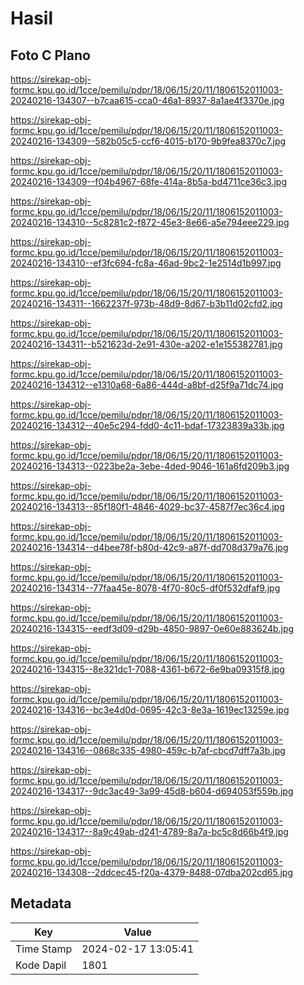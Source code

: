 # Hasil

## Foto C Plano

https://sirekap-obj-formc.kpu.go.id/1cce/pemilu/pdpr/18/06/15/20/11/1806152011003-20240216-134307--b7caa615-cca0-46a1-8937-8a1ae4f3370e.jpg

https://sirekap-obj-formc.kpu.go.id/1cce/pemilu/pdpr/18/06/15/20/11/1806152011003-20240216-134309--582b05c5-ccf6-4015-b170-9b9fea8370c7.jpg

https://sirekap-obj-formc.kpu.go.id/1cce/pemilu/pdpr/18/06/15/20/11/1806152011003-20240216-134309--f04b4967-68fe-414a-8b5a-bd4711ce36c3.jpg

https://sirekap-obj-formc.kpu.go.id/1cce/pemilu/pdpr/18/06/15/20/11/1806152011003-20240216-134310--5c8281c2-f872-45e3-8e66-a5e794eee229.jpg

https://sirekap-obj-formc.kpu.go.id/1cce/pemilu/pdpr/18/06/15/20/11/1806152011003-20240216-134310--ef3fc694-fc8a-46ad-9bc2-1e2514d1b997.jpg

https://sirekap-obj-formc.kpu.go.id/1cce/pemilu/pdpr/18/06/15/20/11/1806152011003-20240216-134311--1662237f-973b-48d9-8d67-b3b11d02cfd2.jpg

https://sirekap-obj-formc.kpu.go.id/1cce/pemilu/pdpr/18/06/15/20/11/1806152011003-20240216-134311--b521623d-2e91-430e-a202-e1e155382781.jpg

https://sirekap-obj-formc.kpu.go.id/1cce/pemilu/pdpr/18/06/15/20/11/1806152011003-20240216-134312--e1310a68-6a86-444d-a8bf-d25f9a71dc74.jpg

https://sirekap-obj-formc.kpu.go.id/1cce/pemilu/pdpr/18/06/15/20/11/1806152011003-20240216-134312--40e5c294-fdd0-4c11-bdaf-17323839a33b.jpg

https://sirekap-obj-formc.kpu.go.id/1cce/pemilu/pdpr/18/06/15/20/11/1806152011003-20240216-134313--0223be2a-3ebe-4ded-9046-161a6fd209b3.jpg

https://sirekap-obj-formc.kpu.go.id/1cce/pemilu/pdpr/18/06/15/20/11/1806152011003-20240216-134313--85f180f1-4846-4029-bc37-4587f7ec36c4.jpg

https://sirekap-obj-formc.kpu.go.id/1cce/pemilu/pdpr/18/06/15/20/11/1806152011003-20240216-134314--d4bee78f-b80d-42c9-a87f-dd708d379a76.jpg

https://sirekap-obj-formc.kpu.go.id/1cce/pemilu/pdpr/18/06/15/20/11/1806152011003-20240216-134314--77faa45e-8078-4f70-80c5-df0f532dfaf9.jpg

https://sirekap-obj-formc.kpu.go.id/1cce/pemilu/pdpr/18/06/15/20/11/1806152011003-20240216-134315--eedf3d09-d29b-4850-9897-0e60e883624b.jpg

https://sirekap-obj-formc.kpu.go.id/1cce/pemilu/pdpr/18/06/15/20/11/1806152011003-20240216-134315--8e321dc1-7088-4361-b672-6e9ba09315f8.jpg

https://sirekap-obj-formc.kpu.go.id/1cce/pemilu/pdpr/18/06/15/20/11/1806152011003-20240216-134316--bc3e4d0d-0695-42c3-8e3a-1619ec13259e.jpg

https://sirekap-obj-formc.kpu.go.id/1cce/pemilu/pdpr/18/06/15/20/11/1806152011003-20240216-134316--0868c335-4980-459c-b7af-cbcd7dff7a3b.jpg

https://sirekap-obj-formc.kpu.go.id/1cce/pemilu/pdpr/18/06/15/20/11/1806152011003-20240216-134317--9dc3ac49-3a99-45d8-b604-d694053f559b.jpg

https://sirekap-obj-formc.kpu.go.id/1cce/pemilu/pdpr/18/06/15/20/11/1806152011003-20240216-134317--8a9c49ab-d241-4789-8a7a-bc5c8d66b4f9.jpg

https://sirekap-obj-formc.kpu.go.id/1cce/pemilu/pdpr/18/06/15/20/11/1806152011003-20240216-134308--2ddcec45-f20a-4379-8488-07dba202cd65.jpg


## Metadata

| Key        | Value               |
| ---------- | ------------------- |
| Time Stamp | 2024-02-17 13:05:41 |
| Kode Dapil | 1801                |



